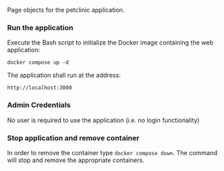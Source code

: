 Page objects for the petclinic application.

### Run the application

Execute the Bash script to initialize the Docker image containing the web application:

```commandline
docker compose up -d
```

The application shall run at the address:

`http://localhost:3000`

### Admin Credentials

No user is required to use the application (i.e. no login functionality)

### Stop application and remove container

In order to remove the container type `docker compose down`. The command will stop and remove the appropriate containers.
